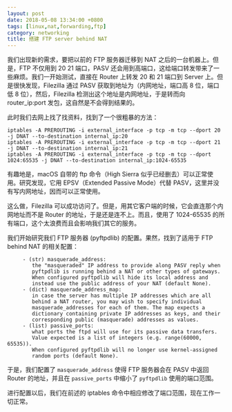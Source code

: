```yaml
---
layout: post
date: 2018-05-08 13:34:00 +0800
tags: [linux,nat,forwarding,ftp]
category: networking
title: 搭建 FTP server behind NAT
---
```


我们出现新的需求，要把以前的 FTP 服务器迁移到 NAT 之后的一台机器上。但是，FTP 不仅用到 20 21 端口，PASV 还会用到高端口，这给端口转发带来了一些麻烦。我们一开始测试，直接在 Router 上转发 20 和 21 端口到 Server 上。但是很快发现，Filezilla 通过 PASV 获取到地址为（内网地址，端口高 8 位，端口低 8 位），然后，Filezilla 检测出这个地址是内网地址，于是转而向 router_ip:port 发包，这自然是不会得到结果的。

此时我们去网上找了找资料，找到了一个很粗暴的方法：
```shell
iptables -A PREROUTING -i external_interface -p tcp -m tcp --dport 20 -j DNAT --to-destination internal_ip:20
iptables -A PREROUTING -i external_interface -p tcp -m tcp --dport 21 -j DNAT --to-destination internal_ip:21
iptables -A PREROUTING -i external_interface -p tcp -m tcp --dport 1024:65535 -j DNAT --to-destination internal_ip:1024-65535
```


有趣地是，macOS 自带的 ftp 命令（High Sierra 似乎已经删去）可以正常使用。研究发现，它用 EPSV（Extended Passive Mode）代替 PASV，这里并没有写内网地址，因而可以正常使用。

这么做，Filezilla 可以成功访问了。但是，用其它客户端的时候，它会直连那个内网地址而不是 Router 的地址，于是还是连不上。而且，使用了 1024-65535 的所有端口，这个太浪费而且会影响我们其它的服务。

我们开始研究我们 FTP 服务器 (pyftpdlib) 的配置。果然，找到了适用于 FTP behind NAT 的相关配置：
```
     - (str) masquerade_address:
        the "masqueraded" IP address to provide along PASV reply when
        pyftpdlib is running behind a NAT or other types of gateways.
        When configured pyftpdlib will hide its local address and
        instead use the public address of your NAT (default None).
     - (dict) masquerade_address_map:
        in case the server has multiple IP addresses which are all
        behind a NAT router, you may wish to specify individual
        masquerade_addresses for each of them. The map expects a
        dictionary containing private IP addresses as keys, and their
        corresponding public (masquerade) addresses as values.
     - (list) passive_ports:
        what ports the ftpd will use for its passive data transfers.
        Value expected is a list of integers (e.g. range(60000, 65535)).
        When configured pyftpdlib will no longer use kernel-assigned
        random ports (default None).
```

于是，我们配置了 `masquerade_address` 使得 FTP 服务器会在 PASV 中返回 Router 的地址，并且在 `passive_ports` 中缩小了 `pyftpdlib` 使用的端口范围。

进行配置以后，我们在前述的 iptables 命令中相应修改了端口范围，现在工作一切正常。
